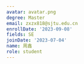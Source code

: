 ```yaml
---
avatar: avatar.png
degree: Master
email: zxzx818@sjtu.edu.cn
enrollDate: '2023-09-08'
fields: SE
joinDate: '2023-07-04'
name: 周鑫
role: student
---
```

